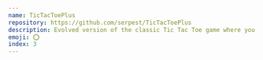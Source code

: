 ```yaml
---
name: TicTacToePlus
repository: https://github.com/serpest/TicTacToePlus
description: Evolved version of the classic Tic Tac Toe game where you can decide the number of players, the grid size and the tic tac toe number.
emoji: ⭕
index: 3
---
```

